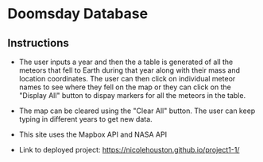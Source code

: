 # Doomsday Database

## Instructions

* The user inputs a year and then the a table is generated of all the meteors that fell to Earth during that year along with their mass and location coordinates. The user can then click on individual meteor names to see where they fell on the map or they can click on the "Display All" button to dispay markers for all the meteors in the table.
* The map can be cleared using the "Clear All" button. The user can keep typing in different years to get new data.
* This site uses the Mapbox API and NASA API

* Link to deployed project: https://nicolehouston.github.io/project1-1/
